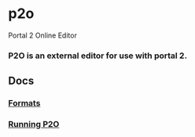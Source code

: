 # p2o
Portal 2 Online Editor

### P2O is an external editor for use with portal 2.

## Docs
### [Formats](/p2o/formats)
### [Running P2O](/p2o/run)
